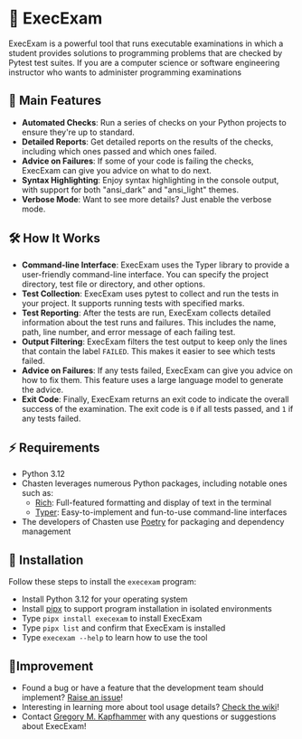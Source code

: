 # 🚀 ExecExam

ExecExam is a powerful tool that runs executable examinations in which a
student provides solutions to programming problems that are checked by Pytest
test suites. If you are a computer science or software engineering instructor
who wants to administer programming examinations

## 🌟 Main Features

- **Automated Checks**: Run a series of checks on your Python projects to
ensure they're up to standard.
- **Detailed Reports**: Get detailed reports on the results of the checks,
including which ones passed and which ones failed.
- **Advice on Failures**: If some of your code is failing the checks, ExecExam
can give you advice on what to do next.
- **Syntax Highlighting**: Enjoy syntax highlighting in the console output, with
support for both "ansi_dark" and "ansi_light" themes.
- **Verbose Mode**: Want to see more details? Just enable the verbose mode.

## 🛠️ How It Works

- **Command-line Interface**: ExecExam uses the Typer library to provide a
user-friendly command-line interface. You can specify the project directory,
test file or directory, and other options.
- **Test Collection**: ExecExam uses pytest to collect and run the tests in your
project. It supports running tests with specified marks.
- **Test Reporting**: After the tests are run, ExecExam collects detailed
information about the test runs and failures. This includes the name, path, line
number, and error message of each failing test.
- **Output Filtering**: ExecExam filters the test output to keep only the lines
that contain the label `FAILED`. This makes it easier to see which tests failed.
- **Advice on Failures**: If any tests failed, ExecExam can give you advice on
how to fix them. This feature uses a large language model to generate the
advice.
- **Exit Code**: Finally, ExecExam returns an exit code to indicate the overall
success of the examination. The exit code is `0` if all tests passed, and `1` if
any tests failed.

## ⚡️ Requirements

- Python 3.12
- Chasten leverages numerous Python packages, including notable ones such as:
    - [Rich](https://github.com/Textualize/rich): Full-featured formatting and display of text in the terminal
    - [Typer](https://github.com/tiangolo/typer): Easy-to-implement and fun-to-use command-line interfaces
- The developers of Chasten use [Poetry](https://github.com/python-poetry/poetry) for packaging and dependency management

## 🔽 Installation

Follow these steps to install the `execexam` program:

- Install Python 3.12 for your operating system
- Install [pipx](https://github.com/pypa/pipx) to support program installation in isolated environments
- Type `pipx install execexam` to install ExecExam
- Type `pipx list` and confirm that ExecExam is installed
- Type `execexam --help` to learn how to use the tool

## 🧗Improvement

- Found a bug or have a feature that the development team should implement?
[Raise an issue](https://github.com/gkapfham/execexam/issues)!
- Interesting in learning more about tool usage details? [Check the
wiki](https://github.com/gkapfham/execexam/wiki)!
- Contact [Gregory M. Kapfhammer](https://www.gregorykapfhammer.com/) with any
questions or suggestions about ExecExam!
